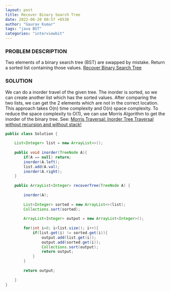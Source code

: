 ```yaml
---
layout: post
title: Recover Binary Search Tree
date: 2022-06-20 00:57 +0530
author: "Gaurav Kumar"
tags: "java BST"
categories: "interviewbit"
---
```


### PROBLEM DESCRIPTION

Two elements of a binary search tree (BST) are swapped by mistake. Return a sorted list containing those values.  [Recover Binary Search Tree](https://www.interviewbit.com/problems/recover-binary-search-tree/)

### SOLUTION

We can do a inorder travel of the given tree. The inorder is sorted, so we can create another list which has the sorted values. After comparing the two lists, we can get the 2 elements which are not in the correct location.  
This approach takes O(n) time complexity and O(n) space complexity. To reduce the space complexity to O(1), we can use Morris Algorithm to get the inorder of the binary tree. See: [Morris Traversal: Inorder Tree Traversal without recursion and without stack!](https://www.geeksforgeeks.org/inorder-tree-traversal-without-recursion-and-without-stack/)

```java
public class Solution {
    
    List<Integer> list = new ArrayList<>();
    
    public void inorder(TreeNode A){
        if(A == null) return;
        inorder(A.left);
        list.add(A.val);
        inorder(A.right);
    }
    
    public ArrayList<Integer> recoverTree(TreeNode A) {
        
        inorder(A);
        
        List<Integer> sorted = new ArrayList<>(list);
        Collections.sort(sorted);
        
        ArrayList<Integer> output = new ArrayList<Integer>();
        
        for(int i=0; i<list.size(); i++){
            if(list.get(i) != sorted.get(i)){
                output.add(list.get(i));
                output.add(sorted.get(i));
                Collections.sort(output);
                return output;
            }
        }
        
        return output;
        
    }
}
```
